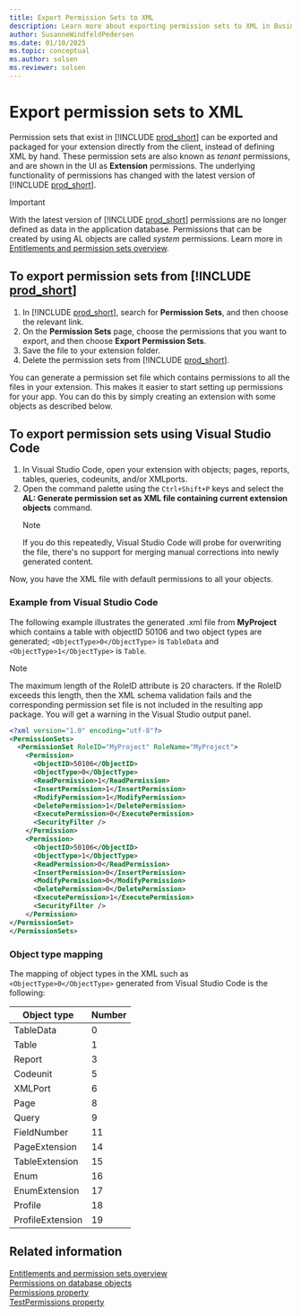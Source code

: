 ```yaml
---
title: Export Permission Sets to XML
description: Learn more about exporting permission sets to XML in Business Central.
author: SusanneWindfeldPedersen
ms.date: 01/10/2025
ms.topic: conceptual
ms.author: solsen
ms.reviewer: solsen
---
```


# Export permission sets to XML

Permission sets that exist in [!INCLUDE [prod_short](includes/prod_short.md)] can be exported and packaged for your extension directly from the client, instead of defining XML by hand. These permission sets are also known as *tenant* permissions, and are shown in the UI as **Extension** permissions. The underlying functionality of permissions has changed with the latest version of [!INCLUDE [prod_short](includes/prod_short.md)].

> [!IMPORTANT]  
> With the latest version of [!INCLUDE [prod_short](includes/prod_short.md)] permissions are no longer defined as data in the application database. Permissions that can be created by using AL objects are called *system* permissions. Learn more in [Entitlements and permission sets overview](devenv-entitlements-and-permissionsets-overview.md).

## To export permission sets from [!INCLUDE [prod_short](includes/prod_short.md)]

1. In [!INCLUDE [prod_short](includes/prod_short.md)], search for **Permission Sets**, and then choose the relevant link.
2. On the **Permission Sets** page, choose the permissions that you want to export, and then choose **Export Permission Sets**.
3. Save the file to your extension folder.
4. Delete the permission sets from [!INCLUDE [prod_short](includes/prod_short.md)]. 

You can generate a permission set file which contains permissions to all the files in your extension. This makes it easier to start setting up permissions for your app. You can do this by simply creating an extension with some objects as described below.

## To export permission sets using Visual Studio Code

1. In Visual Studio Code, open your extension with objects; pages, reports, tables, queries, codeunits, and/or XMLports.  
2. Open the command palette using the `Ctrl+Shift+P` keys and select the **AL: Generate permission set as XML file containing current extension objects** command.  
    > [!NOTE]  
    > If you do this repeatedly, Visual Studio Code will probe for overwriting the file, there's no support for merging manual corrections into newly generated content.

Now, you have the XML file with default permissions to all your objects.

### Example from Visual Studio Code

The following example illustrates the generated .xml file from **MyProject** which contains a table with objectID 50106 and two object types are generated; `<ObjectType>0</ObjectType>` is `TableData` and `<ObjectType>1</ObjectType>` is `Table`.

> [!NOTE]  
> The maximum length of the RoleID attribute is 20 characters. If the RoleID exceeds this length, then the XML schema validation fails and the corresponding permission set file is not included in the resulting app package. You will get a warning in the Visual Studio output panel.


```xml
<?xml version="1.0" encoding="utf-8"?>
<PermissionSets>
  <PermissionSet RoleID="MyProject" RoleName="MyProject">
    <Permission>
      <ObjectID>50106</ObjectID>
      <ObjectType>0</ObjectType>
      <ReadPermission>1</ReadPermission>
      <InsertPermission>1</InsertPermission>
      <ModifyPermission>1</ModifyPermission>
      <DeletePermission>1</DeletePermission>
      <ExecutePermission>0</ExecutePermission>
      <SecurityFilter />
    </Permission>
    <Permission>
      <ObjectID>50106</ObjectID>
      <ObjectType>1</ObjectType>
      <ReadPermission>0</ReadPermission>
      <InsertPermission>0</InsertPermission>
      <ModifyPermission>0</ModifyPermission>
      <DeletePermission>0</DeletePermission>
      <ExecutePermission>1</ExecutePermission>
      <SecurityFilter />
    </Permission>
</PermissionSet>
</PermissionSets>

```

### Object type mapping

The mapping of object types in the XML such as `<ObjectType>0</ObjectType>` generated from Visual Studio Code is the following:

|Object type      |Number|
|-----------------|------|
|TableData        |  0   |
|Table            |  1   |
|Report           |  3   |
|Codeunit         |  5   |
|XMLPort          |  6   |
|Page             |  8   |
|Query            |  9   |
|FieldNumber      |  11  |
|PageExtension    |  14  |
|TableExtension   |  15  |
|Enum             |  16  |
|EnumExtension    |  17  |
|Profile          |  18  |
|ProfileExtension |  19  |

## Related information

[Entitlements and permission sets overview](devenv-entitlements-and-permissionsets-overview.md)  
[Permissions on database objects](devenv-permissions-on-database-objects.md)  
[Permissions property](properties/devenv-permissions-property.md)  
[TestPermissions property](properties/devenv-testpermissions-property.md)  

